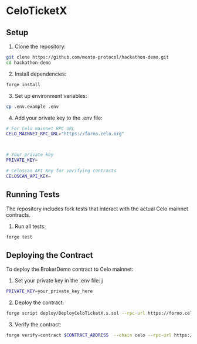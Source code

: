 # CeloTicketX


## Setup

1. Clone the repository:

```bash
git clone https://github.com/mento-protocol/hackathon-demo.git
cd hackathon-demo
```

2. Install dependencies:

```bash
forge install
```

3. Set up environment variables:

```bash
cp .env.example .env
```

4. Add your private key to the .env file:

```bash
# For Celo mainnet RPC URL
CELO_MAINNET_RPC_URL="https://forno.celo.org"



# Your private key
PRIVATE_KEY=

# Celoscan API Key for verifying contracts
CELOSCAN_API_KEY=
```

## Running Tests

The repository includes fork tests that interact with the actual Celo mainnet contracts.

1. Run all tests:

```bash
forge test
```

## Deploying the Contract

To deploy the BrokerDemo contract to Celo mainnet:

1. Set your private key in the .env file:
j
```bash
PRIVATE_KEY=your_private_key_here
```

2. Deploy the contract:

```bash
forge script deploy/DeployCeloTicketX.s.sol --rpc-url https://forno.celo.org --broadcast
```

3. Verify the contract:

```bash
forge verify-contract $CONTRACT_ADDRESS  --chain celo --rpc-url https://forno.celo.org
```

